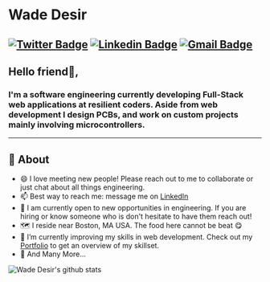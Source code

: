 

# Wade Desir

[![Twitter Badge](https://img.shields.io/badge/-@wadedesir-1ca0f1?style=flat-square&labelColor=1ca0f1&logo=twitter&logoColor=white&link=https://twitter.com/sakshamtaneja00)](https://twitter.com/wadedesir) [![Linkedin Badge](https://img.shields.io/badge/-wadedesir-blue?style=flat-square&logo=Linkedin&logoColor=white&link=https://www.linkedin.com/in/tanejasaksham/)](https://www.linkedin.com/in/wadedesir) [![Gmail Badge](https://img.shields.io/badge/-wadedesir19@gmail.com-c14438?style=flat-square&logo=Gmail&logoColor=white&link=mailto:sakshamtaneja7861@gmail.com)](mailto:wadedesir19@gmail.com)
---

## Hello friend👋,

### I'm a software engineering currently developing Full-Stack web applications at resilient coders. Aside from web development I design PCBs, and work on custom projects mainly involving microcontrollers.  
-------
  
## 🧐 About

- 😄 I love meeting new people! Please reach out to me to collaborate or just chat about all things engineering.
- 📫 Best way to reach me: message me on [LinkedIn](https://www.linkedin.com/in/wadedesir/)
- 🔭 I am currently open to new opportunities in engineering. If you are hiring or know someone who is don't hesitate to have them reach out!
- 🗺️ I reside near Boston, MA USA. The food here cannot be beat 😋
- 🌱 I’m currently improving my skills in web development. Check out my [Portfolio](https://desir.dev) to get an overview of my skillset.
- 👯 And Many More...


![Wade Desir's github stats](https://github-readme-stats.vercel.app/api?username=wadedesir&show_icons=true)

<!--
**wadedesir/wadedesir** is a ✨ _special_ ✨ repository because its `README.md` (this file) appears on your GitHub profile.

Here are some ideas to get you started:

- 🔭 I’m currently working on ...
- 🌱 I’m currently learning ...
- 👯 I’m looking to collaborate on ...
- 🤔 I’m looking for help with ...
- 💬 Ask me about ...
- 📫 How to reach me: ...
- 😄 Pronouns: ...
- ⚡ Fun fact: ...

## Recent Projects
- Full-
- 

- ⚡ Fun fact: I love meeting new people and eating food!
- 💬 Ping Me about #cloud, #RPA, #CommunityOps, #DevRel, #speaking opportunity, #Marketing #CampusOps and anything you like
-->
<!--stackedit_data:
eyJoaXN0b3J5IjpbMTMwNjI5NjI1NSwxMjg2MTk0Mzg0LDExOD
k0OTA4OTEsNTM3MzEzODMxXX0=
-->
